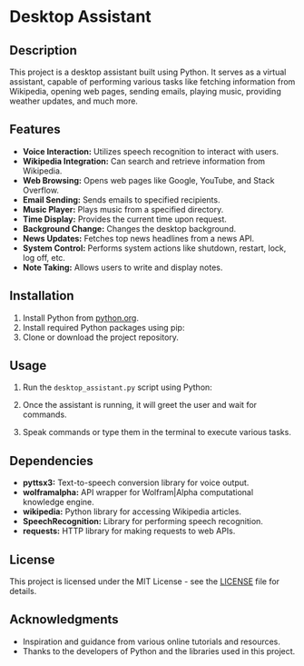 # Desktop Assistant

## Description

This project is a desktop assistant built using Python. It serves as a virtual assistant, capable of performing various tasks like fetching information from Wikipedia, opening web pages, sending emails, playing music, providing weather updates, and much more.

## Features

- **Voice Interaction:** Utilizes speech recognition to interact with users.
- **Wikipedia Integration:** Can search and retrieve information from Wikipedia.
- **Web Browsing:** Opens web pages like Google, YouTube, and Stack Overflow.
- **Email Sending:** Sends emails to specified recipients.
- **Music Player:** Plays music from a specified directory.
- **Time Display:** Provides the current time upon request.
- **Background Change:** Changes the desktop background.
- **News Updates:** Fetches top news headlines from a news API.
- **System Control:** Performs system actions like shutdown, restart, lock, log off, etc.
- **Note Taking:** Allows users to write and display notes.

## Installation

1. Install Python from [python.org](https://www.python.org/downloads/).
2. Install required Python packages using pip:
3. Clone or download the project repository.

## Usage

1. Run the `desktop_assistant.py` script using Python:

2. Once the assistant is running, it will greet the user and wait for commands.
3. Speak commands or type them in the terminal to execute various tasks.

## Dependencies

- **pyttsx3:** Text-to-speech conversion library for voice output.
- **wolframalpha:** API wrapper for Wolfram|Alpha computational knowledge engine.
- **wikipedia:** Python library for accessing Wikipedia articles.
- **SpeechRecognition:** Library for performing speech recognition.
- **requests:** HTTP library for making requests to web APIs.

## License

This project is licensed under the MIT License - see the [LICENSE](LICENSE) file for details.

## Acknowledgments

- Inspiration and guidance from various online tutorials and resources.
- Thanks to the developers of Python and the libraries used in this project.
